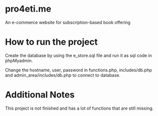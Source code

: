 # pro4eti.me
An e-commerce website for subscription-based book offering 

# How to run the project

Create the database by using the e_store.sql file and run it as sql code in phpMyadmin. 

Change the hostname, user, password in functions.php, includes/db.php and admin_area/includes/db.php to connect to database. 

# Additional Notes

This project is not finished and has a lot of functions that are still missing. 
